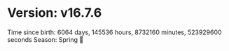 # Version: v16.7.6
Time since birth: 6064 days, 145536 hours, 8732160 minutes, 523929600 seconds
Season: Spring 🌸
